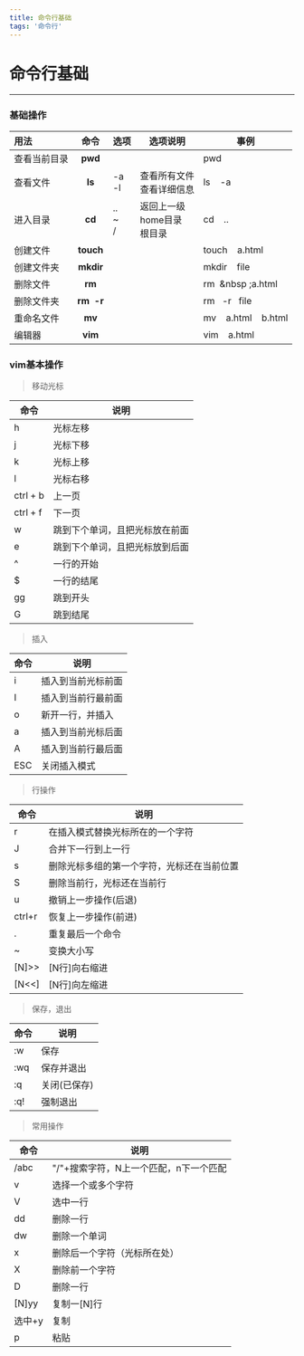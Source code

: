```yaml
---
title: 命令行基础
tags: '命令行'
---
```

# 命令行基础

----------

###  基础操作

|用法|命令|选项|选项说明|事例|
|:--|:--:|--|--|--|
|查看当前目录|**pwd**|||pwd|
|查看文件|**ls**|-a<br>-l|查看所有文件<br>查看详细信息|ls &nbsp;&nbsp; -a|
|进入目录|**cd**|..<br>~<br>/|返回上一级<br>home目录<br>根目录|cd &nbsp;&nbsp; ..|
|创建文件|**touch**|||touch &nbsp;&nbsp; a.html|
|创建文件夹|**mkdir**|||mkdir &nbsp;&nbsp; file|
|删除文件|**rm**|||rm &nbsp;&nbsp ;a.html|
|删除文件夹|**rm&nbsp;&nbsp;-r**|||rm &nbsp;&nbsp;-r&nbsp;&nbsp; file|
|重命名文件|**mv**|||mv &nbsp;&nbsp; a.html &nbsp;&nbsp; b.html|
|编辑器|**vim**|||vim &nbsp;&nbsp; a.html|


### vim基本操作

> 移动光标

|命令|说明|
|--|--|
|h|光标左移|
|j|光标下移|
|k|光标上移|
|l|光标右移|
|ctrl + b|上一页|
|ctrl + f|下一页|
|w|跳到下个单词，且把光标放在前面|
|e|跳到下个单词，且把光标放到后面|
|^|一行的开始|
|$|一行的结尾|
|gg|跳到开头|
|G|跳到结尾|

> 插入

|命令|说明|
|--|--|
|i|插入到当前光标前面|
|I|插入到当前行最前面|
|o|新开一行，并插入|
|a|插入到当前光标后面|
|A|插入到当前行最后面|
|ESC|关闭插入模式|

>行操作

|命令|说明|
|--|--|
|r|在插入模式替换光标所在的一个字符|
|J|合并下一行到上一行|
|s|删除光标多组的第一个字符，光标还在当前位置|
|S|删除当前行，光标还在当前行|
|u|撤销上一步操作(后退)|
|ctrl+r|恢复上一步操作(前进)|
|.|重复最后一个命令|
|~|变换大小写|
|[N]>>|[N行]向右缩进|
|[N<<]|[N行]向左缩进|

>保存，退出

|命令|说明|
|--|--|
|:w|保存|
|:wq|保存并退出|
|:q|关闭(已保存)|
|:q!|强制退出|

>常用操作

|命令|说明|
|--|--|
|/abc|"/"+搜索字符，N上一个匹配，n下一个匹配|
|v|选择一个或多个字符|
|V|选中一行|
|dd|删除一行|
|dw|删除一个单词|
|x|删除后一个字符（光标所在处）|
|X|删除前一个字符|
|D|删除一行|
|[N]yy|复制一[N]行|
|选中+y|复制|
|p|粘贴|


